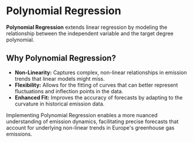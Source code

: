 # Polynomial Regression

**Polynomial Regression** extends linear regression by modeling the relationship between the independent variable 
and the target degree polynomial.

## **Why Polynomial Regression?**
- **Non-Linearity:** Captures complex, non-linear relationships in emission trends that linear models might miss.
- **Flexibility:** Allows for the fitting of curves that can better represent fluctuations and inflection points in the data.
- **Enhanced Fit:** Improves the accuracy of forecasts by adapting to the curvature in historical emission data.

Implementing Polynomial Regression enables a more nuanced understanding of emission dynamics, facilitating precise 
forecasts that account for underlying non-linear trends in Europe's greenhouse gas emissions.
